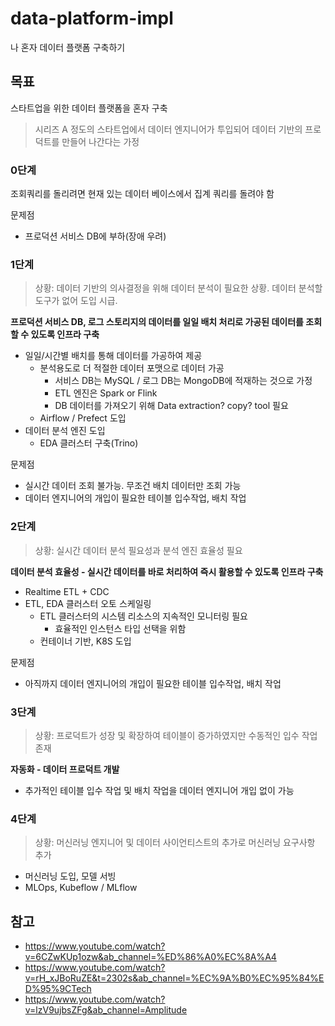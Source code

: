 # data-platform-impl

나 혼자 데이터 플랫폼 구축하기

## 목표

스타트업을 위한 데이터 플랫폼을 혼자 구축 

> 시리즈 A 정도의 스타트업에서 데이터 엔지니어가 투입되어 데이터 기반의 프로덕트를 만들어 나간다는 가정

### 0단계

조회쿼리를 돌리려면 현재 있는 데이터 베이스에서 집계 쿼리를 돌려야 함

문제점
- 프로덕션 서비스 DB에 부하(장애 우려)

### 1단계

> 상황: 데이터 기반의 의사결정을 위해 데이터 분석이 필요한 상황. 데이터 분석할 도구가 없어 도입 시급.

**프로덕션 서비스 DB, 로그 스토리지의 데이터를 일일 배치 처리로 가공된 데이터를 조회할 수 있도록 인프라 구축**

- 일일/시간별 배치를 통해 데이터를 가공하여 제공
  - 분석용도로 더 적절한 데이터 포맷으로 데이터 가공
    - 서비스 DB는 MySQL / 로그 DB는 MongoDB에 적재하는 것으로 가정
    - ETL 엔진은 Spark or Flink
    - DB 데이터를 가져오기 위해 Data extraction? copy? tool 필요
  - Airflow / Prefect 도입
- 데이터 분석 엔진 도입
  - EDA 클러스터 구축(Trino)

문제점
- 실시간 데이터 조회 불가능. 무조건 배치 데이터만 조회 가능
- 데이터 엔지니어의 개입이 필요한 테이블 입수작업, 배치 작업

### 2단계

> 상황: 실시간 데이터 분석 필요성과 분석 엔진 효율성 필요

**데이터 분석 효율성 - 실시간 데이터를 바로 처리하여 즉시 활용할 수 있도록 인프라 구축**

- Realtime ETL + CDC
- ETL, EDA 클러스터 오토 스케일링
  - ETL 클러스터의 시스템 리소스의 지속적인 모니터링 필요
    - 효율적인 인스턴스 타입 선택을 위함
  - 컨테이너 기반, K8S 도입

문제점
- 아직까지 데이터 엔지니어의 개입이 필요한 테이블 입수작업, 배치 작업

### 3단계

> 상황: 프로덕트가 성장 및 확장하여 테이블이 증가하였지만 수동적인 입수 작업 존재

**자동화 - 데이터 프로덕트 개발**

- 추가적인 테이블 입수 작업 및 배치 작업을 데이터 엔지니어 개입 없이 가능

### 4단계

> 상황: 머신러닝 엔지니어 및 데이터 사이언티스트의 추가로 머신러닝 요구사항 추가

- 머신러닝 도입, 모델 서빙
- MLOps, Kubeflow / MLflow

## 참고
- https://www.youtube.com/watch?v=6CZwKUp1ozw&ab_channel=%ED%86%A0%EC%8A%A4
- https://www.youtube.com/watch?v=rH_xJBoRuZE&t=2302s&ab_channel=%EC%9A%B0%EC%95%84%ED%95%9CTech
- https://www.youtube.com/watch?v=lzV9ujbsZFg&ab_channel=Amplitude